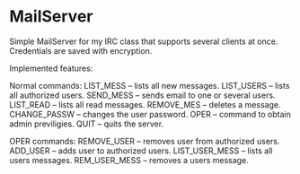 # MailServer
Simple MailServer for my IRC class that supports several clients at once.
Credentials are saved with encryption.

Implemented features:

Normal commands:
LIST_MESS – lists all new messages.
LIST_USERS – lists all authorized users.
SEND_MESS – sends email to one or several users.
LIST_READ – lists all read messages.
REMOVE_MES – deletes a message.
CHANGE_PASSW – changes the user password.
OPER – command to obtain admin previligies.
QUIT – quits the server.

OPER commands:
REMOVE_USER – removes user from authorized users.
ADD_USER – adds user to authorized users.
LIST_USER_MESS – lists all users messages.
REM_USER_MESS – removes a users message.
